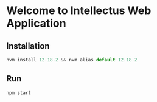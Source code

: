 # Welcome to Intellectus Web Application

## Installation
```js
nvm install 12.18.2 && nvm alias default 12.18.2
```
## Run
```js
npm start
```
